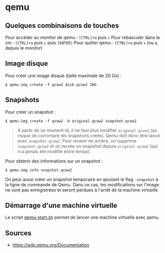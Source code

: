 qemu
====

## Quelques combinaisons de touches

Pour accéder au *monitor* de qemu : `[CTRL]+a` puis `c`
Pour rebasculer dans la vm : `[CTRL]+a` puis `c` puis `[ENTER]`
Pour quitter qemu : `[CTRL]+a` puis `x` (ou `q` depuis le *monitor*)

## Image disque

Pour créer une image disque (taille maximale de 20 Go) :
```
$ qemu-img create -f qcow2 disk.qcow2 20G
```

## Snapshots

Pour créer un snapshot :
```
$ qemu-img create -f qcow2 -b original.qcow2 snapshot.qcow2
```

> A partir de ce moment-là, il ne faut plus modifier `original.qcow2` (au risque de corrompre les snapshots créés). Qemu doit donc être lancé avec `snapshot.qcow2`. Pour revenir en arrière, on supprime `snapshot.qcow2` et on recrée un snapshot depuis `original.qcow2` (qui n'a jamais été modifié entre temps).

Pour obtenir des informations sur un snapshot :
```
$ qemu-img info snapshot.qcow2
```

On peut aussi créer un snapshot temporaire en ajoutant le flag `-snapshot` à la ligne de commande de Qemu. Dans ce cas, les modifications sur l'image ne sont pas enregistrées et seront perdues à l'arrêt de la machine virtuelle.

## Démarrage d'une machine virtuelle

Le script [qemu-start.sh](./qemu-start.sh) permet de lancer une machine virtuelle avec qemu.

## Sources

- <https://wiki.qemu.org/Documentation>

